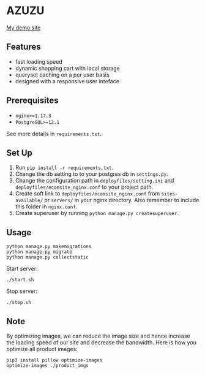 # AZUZU
[My demo site](http://linux7.csie.ntu.edu.tw:7070/)
## Features
- fast loading speed
- dynamic shopping cart with local storage
- queryset caching on a per user basis
- designed with a responsive user inteface

## Prerequisites
- `nginx>=1.17.3`
- `PostgreSQL>=12.1`

See more details in `requirements.txt`.

## Set Up
1. Run `pip install -r requirements.txt`.
2. Change the db setting to to your postgres db in `settings.py`.
3. Change the configuration path in `deployfiles/setting.ini` and `deployfiles/ecomsite_nginx.conf` to your project path.
4. Create soft link to `deployfiles/ecomsite_nginx.conf` from `sites-available/` or `servers/` in your nginx directory. Also remember to include this folder in `nginx.conf`.
5. Create superuser by running `python manage.py createsuperuser`.

## Usage
```
python manage.py makemigrations
python manage.py migrate
python manage.py collectstatic
```
Start server:
```
./start.sh
```
Stop server:
```
./stop.sh
```
## Note
By optimizing images, we can reduce the image size and hence increase the loading speed of our site and decrease the bandwidth. Here is how you optimize all product images:
```s=
pip3 install pillow optimize-images
optimize-images ./product_imgs
```
